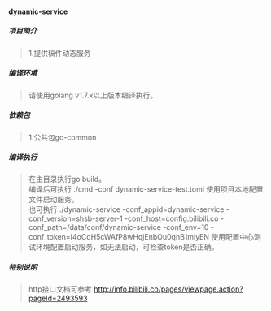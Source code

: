 #### dynamic-service

##### 项目简介
> 1.提供稿件动态服务

##### 编译环境
> 请使用golang v1.7.x以上版本编译执行。  

##### 依赖包 
> 1.公共包go-common  

##### 编译执行
> 在主目录执行go build。   
> 编译后可执行 ./cmd -conf dynamic-service-test.toml 使用项目本地配置文件启动服务。  
> 也可执行 ./dynamic-service  -conf_appid=dynamic-service -conf_version=shsb-server-1  -conf_host=config.bilibili.co -conf_path=/data/conf/dynamic-service -conf_env=10 -conf_token=I4oCdH5cWAfP8wHqjEnbOu0qnB1miyEN 使用配置中心测试环境配置启动服务，如无法启动，可检查token是否正确。  

##### 特别说明  
> http接口文档可参考 http://info.bilibili.co/pages/viewpage.action?pageId=2493593